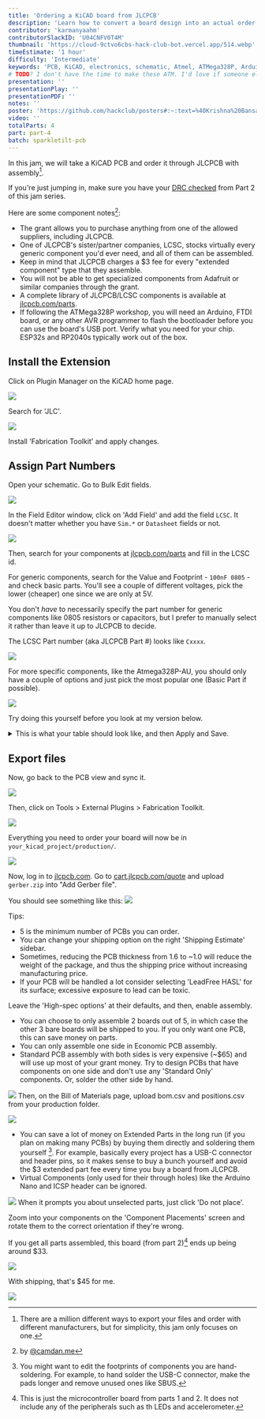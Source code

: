 ```yaml
---
title: 'Ordering a KiCAD board from JLCPCB'
description: 'Learn how to convert a board design into an actual order'
contributor: 'karmanyaahm'
contributorSlackID: 'U04CNFV0T4M'
thumbnail: 'https://cloud-9ctvo6cbs-hack-club-bot.vercel.app/514.webp'
timeEstimate: '1 hour'
difficulty: 'Intermediate'
keywords: 'PCB, KiCAD, electronics, schematic, Atmel, ATMega328P, Arduino, microcontroller, circuit'
# TODO? I don't have the time to make these ATM. I'd love if someone else could
presentation: ''
presentationPlay: ''
presentationPDF: ''
notes: ''
poster: 'https://github.com/hackclub/posters#:~:text=%40Krishna%20Bansal-,Download,-Go%20to%20Figma'
video: ''
totalParts: 4
part: part-4
batch: sparkletilt-pcb
---
```


In this jam, we will take a KiCAD PCB and order it through JLCPCB with assembly[^2].

If you're just jumping in, make sure you have your [DRC checked](./part-2#Design%20Rules%20Checker) from Part 2 of this jam series.


Here are some component notes[^3]:
- The grant allows you to purchase anything from one of the allowed suppliers, including JLCPCB.
- One of JLCPCB's sister/partner companies, LCSC, stocks virtually every generic component you'd ever need, and all of them can be assembled.
- Keep in mind that JLCPCB charges a $3 fee for every "extended component" type that they assemble.
- You will not be able to get specialized components from Adafruit or similar companies through the grant.
- A complete library of JLCPCB/LCSC components is available at [jlcpcb.com/parts](https://jlcpcb.com/parts).
- If following the ATMega328P workshop, you will need an Arduino, FTDI board, or any other AVR programmer to flash the bootloader before you can use the board's USB port. Verify what you need for your chip. ESP32s and RP2040s typically work out of the box.

## Install the Extension

Click on Plugin Manager on the KiCAD home page.

![](https://cloud-9ctvo6cbs-hack-club-bot.vercel.app/111.webp)

Search for 'JLC'.

![](https://cloud-9ctvo6cbs-hack-club-bot.vercel.app/122.webp)

Install 'Fabrication Toolkit' and apply changes.


## Assign Part Numbers

Open your schematic. Go to Bulk Edit fields.

![](https://cloud-9ctvo6cbs-hack-club-bot.vercel.app/135.webp)

In the Field Editor window, click on 'Add Field' and add the field `LCSC`. It doesn't matter whether you have `Sim.*` or `Datasheet` fields or not.

![](https://cloud-9ctvo6cbs-hack-club-bot.vercel.app/146.webp)

Then, search for your components at [jlcpcb.com/parts](https://jlcpcb.com/parts) and fill in the LCSC id.

For generic components, search for the Value and Footprint - `100nF 0805` - and check basic parts. You'll see a couple of different voltages, pick the lower (cheaper) one since we are only at 5V.

You don't *have* to necessarily specify the part number for generic components like 0805 resistors or capacitors, but I prefer to manually select it rather than leave it up to JLCPCB to decide.

The LCSC Part number (aka JLCPCB Part #) looks like `Cxxxx`.

![](https://cloud-9ctvo6cbs-hack-club-bot.vercel.app/157.webp)

For more specific components, like the Atmega328P-AU, you should only have a couple of options and just pick the most popular one (Basic Part if possible).

![](https://cloud-9ctvo6cbs-hack-club-bot.vercel.app/168.webp)


Try doing this yourself before you look at my version below.

<details>

<summary>This is what your table should look like, and then Apply and Save.</summary>

![](https://cloud-9ctvo6cbs-hack-club-bot.vercel.app/179.webp)

Because A1 and J2 aren't real components - we only need their footprint and pin layout, not the component itself - they don't need an LCSC part number.
</details>
  
## Export files

Now, go back to the PCB view and sync it.

![](https://cloud-9ctvo6cbs-hack-club-bot.vercel.app/110.webp)

Then, click on Tools > External Plugins > Fabrication Toolkit.


![](https://cloud-9ctvo6cbs-hack-club-bot.vercel.app/211.webp)

Everything you need to order your board will now be in `your_kicad_project/production/`.

![](https://cloud-9ctvo6cbs-hack-club-bot.vercel.app/312.webp)

Now, log in to [jlcpcb.com](https://jlcpcb.com). Go to [cart.jlcpcb.com/quote](https://cart.jlcpcb.com/quote) and upload `gerber.zip` into "Add Gerber file".

You should see something like this:
![](https://cloud-9ctvo6cbs-hack-club-bot.vercel.app/413.webp)

Tips:
- 5 is the minimum number of PCBs you can order.
- You can change your shipping option on the right 'Shipping Estimate' sidebar.
- Sometimes, reducing the PCB thickness from 1.6 to ~1.0 will reduce the weight of the package, and thus the shipping price without increasing manufacturing price.
- If your PCB will be handled a lot consider selecting 'LeadFree HASL' for its surface; excessive exposure to lead can be toxic.

Leave the 'High-spec options' at their defaults, and then, enable assembly. 
- You can choose to only assemble 2 boards out of 5, in which case the other 3 bare boards will be shipped to you. If you only want one PCB, this can save money on parts.
- You can only assemble one side in Economic PCB assembly.
- Standard PCB assembly with both sides is very expensive  (~$65) and will use up most of your grant money. Try to design PCBs that have components on one side and don't use any 'Standard Only' components. Or, solder the other side by hand.


![](https://cloud-9ctvo6cbs-hack-club-bot.vercel.app/514.webp)
Then, on the Bill of Materials page, upload bom.csv and positions.csv from your production folder. 

![](https://cloud-9ctvo6cbs-hack-club-bot.vercel.app/716.webp)

- You can save a lot of money on Extended Parts in the long run (if you plan on making many PCBs) by buying them directly and soldering them yourself [^1]. For example, basically every project has a USB-C connector and header pins, so it makes sense to buy a bunch yourself and avoid the $3 extended part fee every time you buy a board from JLCPCB.
- Virtual Components (only used for their through holes) like the Arduino Nano and ICSP header can be ignored.

![](https://cloud-9ctvo6cbs-hack-club-bot.vercel.app/817.webp)
When it prompts you about unselected parts, just click 'Do not place'.

Zoom into your components on the 'Component Placements' screen and rotate them to the correct orientation if they're wrong.

If you get all parts assembled, this board (from part 2)[^4] ends up being around $33.

![](https://cloud-9ctvo6cbs-hack-club-bot.vercel.app/918.webp)

With shipping, that's $45 for me.

![](https://cloud-9ctvo6cbs-hack-club-bot.vercel.app/1019.webp)

[^1]: You might want to edit the footprints of components you are hand-soldering. For example, to hand solder the USB-C connector, make the pads longer and remove unused ones like SBUS.
[^2]: There are a million different ways to export your files and order with different manufacturers, but for simplicity, this jam only focuses on one.
[^3]: by [@camdan.me](https://hackclub.slack.com/team/U04J96SRS5B)
[^4]: This is just the microcontroller board from parts 1 and 2. It does not include any of the peripherals such as th LEDs and accelerometer.